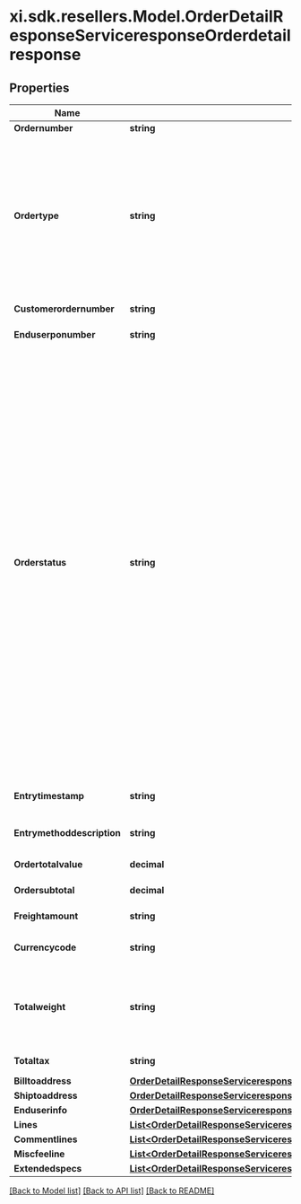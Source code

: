 # xi.sdk.resellers.Model.OrderDetailResponseServiceresponseOrderdetailresponse

## Properties

Name | Type | Description | Notes
------------ | ------------- | ------------- | -------------
**Ordernumber** | **string** |  | [optional] 
**Ordertype** | **string** | Order Type   B - BRANCH TRANSFER C - CASH ORDER D - DIRECT ORDER F - FUTURE ORDER P - SPECIAL ORDER Q - QUOTE ORDER S - STOCK ORDER M - MEMO ORDER | [optional] 
**Customerordernumber** | **string** | Customer PO number | [optional] 
**Enduserponumber** | **string** | End User PO number | [optional] 
**Orderstatus** | **string** | Status of order within Ingram system S - SALES HOLD H - TAG HOLD I - INVOICED P - PENDING E - BILLING ERROR F - FORCE BILLING V - VOIDED T - TRANSFERRED D - HOLD SHIPMENT R - RELEASED O - IM ONLINE HOLD U - BILL FOR HISTORY ONLY W - ORDER NOT PRINTED A - DROP SHIP HOLD B - INTERNET CUST ORIG HOLD 1 - PICKED 2 - INSPECTED 3 - PACKED 4 - SHIPPED C - CREDIT HOLD 9 - CISCO 3A6 Q - RMA HOLD G - CREDIT HOLD N - CREDIT HOLD | [optional] 
**Entrytimestamp** | **string** | Time stamp of the order placed | [optional] 
**Entrymethoddescription** | **string** | Description of the entry method  | [optional] 
**Ordertotalvalue** | **decimal** | Total order value | [optional] 
**Ordersubtotal** | **decimal** | Subtotal order value | [optional] 
**Freightamount** | **string** | Freight charges | [optional] 
**Currencycode** | **string** | Country specific currency code | [optional] 
**Totalweight** | **string** | Total order weight. unit - - North america - Pounds , other countries will be KG | [optional] 
**Totaltax** | **string** | total tax on the orders placed | [optional] 
**Billtoaddress** | [**OrderDetailResponseServiceresponseOrderdetailresponseBilltoaddress**](OrderDetailResponseServiceresponseOrderdetailresponseBilltoaddress.md) |  | [optional] 
**Shiptoaddress** | [**OrderDetailResponseServiceresponseOrderdetailresponseShiptoaddress**](OrderDetailResponseServiceresponseOrderdetailresponseShiptoaddress.md) |  | [optional] 
**Enduserinfo** | [**OrderDetailResponseServiceresponseOrderdetailresponseEnduserinfo**](OrderDetailResponseServiceresponseOrderdetailresponseEnduserinfo.md) |  | [optional] 
**Lines** | [**List&lt;OrderDetailResponseServiceresponseOrderdetailresponseLinesInner&gt;**](OrderDetailResponseServiceresponseOrderdetailresponseLinesInner.md) |  | [optional] 
**Commentlines** | [**List&lt;OrderDetailResponseServiceresponseOrderdetailresponseCommentlinesInner&gt;**](OrderDetailResponseServiceresponseOrderdetailresponseCommentlinesInner.md) |  | [optional] 
**Miscfeeline** | [**List&lt;OrderDetailResponseServiceresponseOrderdetailresponseMiscfeelineInner&gt;**](OrderDetailResponseServiceresponseOrderdetailresponseMiscfeelineInner.md) |  | [optional] 
**Extendedspecs** | [**List&lt;OrderDetailResponseServiceresponseOrderdetailresponseExtendedspecsInner&gt;**](OrderDetailResponseServiceresponseOrderdetailresponseExtendedspecsInner.md) |  | [optional] 

[[Back to Model list]](../README.md#documentation-for-models) [[Back to API list]](../README.md#documentation-for-api-endpoints) [[Back to README]](../README.md)

